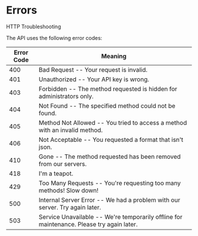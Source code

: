 # Errors

<aside class="notice">
HTTP Troubleshooting
</aside>

The API uses the following error codes:


Error Code | Meaning
---------- | -------
400 | Bad Request -- Your request is invalid.
401 | Unauthorized -- Your API key is wrong.
403 | Forbidden -- The method requested is hidden for administrators only.
404 | Not Found -- The specified method could not be found.
405 | Method Not Allowed -- You tried to access a method with an invalid method.
406 | Not Acceptable -- You requested a format that isn't json.
410 | Gone -- The method requested has been removed from our servers.
418 | I'm a teapot.
429 | Too Many Requests -- You're requesting too many methods! Slow down!
500 | Internal Server Error -- We had a problem with our server. Try again later.
503 | Service Unavailable -- We're temporarily offline for maintenance. Please try again later.
